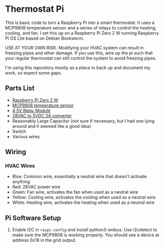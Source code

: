 # Thermostat Pi

This is basic code to turn a Raspberry Pi into a smart thermostat.
It uses a MCP9808 temperature sensor and a series of relays to control the heating, cooling, and fan.
I set this up on a Raspberry Pi Zero 2 W running Raspberry Pi OS Lite based on Debian Bookworm.

USE AT YOUR OWN RISK.
Modifying your HVAC system can result in freezing pipes and other damage. 
If you use this, wire up the pi such that your regular thermostat can still control the system to avoid freezing pipes.

I'm using this repository mostly as a place to back up and document my work, so expect some gaps.

## Parts List

- [Raspberry Pi Zero 2 W](https://www.raspberrypi.org/products/raspberry-pi-zero-2-w/)
- [MCP9808 temperature sensor](https://www.adafruit.com/product/1782)
- [4 5V Relay Module](https://www.amazon.com/SunFounder-Channel-Shield-Arduino-Raspberry/dp/B00E0NSORY/?th=1)
- [28VAC to 5VDC 2A converter](https://www.amazon.com/dp/B0BTSR2287?ref=ppx_yo2ov_dt_b_product_details&th=1)
- Reasonably Large Capacitor (not sure if necessary, but I had one lying around and it seemed like a good idea)
- Switch
- Various wires

## Wiring

### HVAC Wires

- Blue: Common wire, essentially a neutral wire that doesn't activate anything
- Red: 28VAC power wire
- Green: Fan wire, activates the fan when used as a neutral wire
- Yellow: Cooling wire, activates the cooling when used as a neutral wire
- White: Heating wire, activates the heating when used as a neutral wire

## Pi Software Setup

1. Enable I2C in `raspi-config` and install python3-smbus. 
Use i2cdetect to make sure the MCP9808 is working properly. 
You should see a device at address 0x18 in the grid output.

